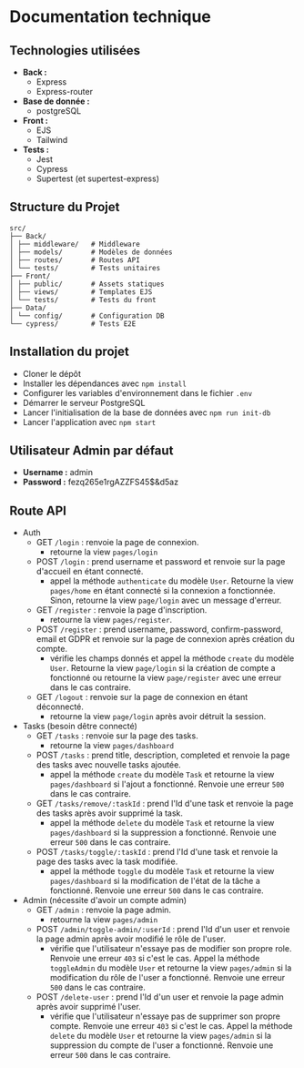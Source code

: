 # Documentation technique

## Technologies utilisées

- **Back :**
  - Express
  - Express-router
- **Base de donnée :**
  - postgreSQL
- **Front :**
  - EJS
  - Tailwind
- **Tests :**
  - Jest
  - Cypress
  - Supertest (et supertest-express)

## Structure du Projet

    src/
    ├── Back/
    │ ├── middleware/   # Middleware
    │ ├── models/       # Modèles de données
    │ ├── routes/       # Routes API
    │ └── tests/        # Tests unitaires
    ├── Front/
    │ ├── public/       # Assets statiques
    │ ├── views/        # Templates EJS
    │ └── tests/        # Tests du front
    ├── Data/
    │ └── config/       # Configuration DB
    └── cypress/        # Tests E2E

## Installation du projet

- Cloner le dépôt
- Installer les dépendances avec `npm install`
- Configurer les variables d'environnement dans le fichier `.env`
- Démarrer le serveur PostgreSQL
- Lancer l'initialisation de la base de données avec `npm run init-db`
- Lancer l'application avec `npm start`

## Utilisateur Admin par défaut

- **Username :** admin
- **Password :** fezq265e1rgAZZFS45$&d5az

## Route API

- Auth
    - GET `/login` : renvoie la page de connexion.
        - retourne la view `pages/login`
    - POST `/login` : prend username et password et renvoie sur la page d'accueil en étant connecté.
        - appel la méthode `authenticate` du modèle `User`. Retourne la view `pages/home` en étant connecté si la connexion a fonctionnée. Sinon, retourne la view `page/login` avec un message d'erreur.
    - GET `/register` : renvoie la page d'inscription.
        - retourne la view `pages/register`.
    - POST `/register` : prend username, password, confirm-password, email et GDPR et renvoie sur la page de connexion après création du compte.
        - vérifie les champs donnés et appel la méthode `create` du modèle `User`.
        Retourne la view `page/login` si la création de compte a fonctionné ou retourne la view `page/register` avec une erreur dans le cas contraire.
    - GET `/logout` : renvoie sur la page de connexion en étant déconnecté.
        - retourne la view `page/login` après avoir détruit la session.
- Tasks (besoin dêtre connecté)
    - GET `/tasks` : renvoie sur la page des tasks.
        - retourne la view `pages/dashboard`
    - POST `/tasks` : prend title, description, completed et renvoie la page des tasks avec nouvelle tasks ajoutée.
        - appel la méthode `create` du modèle `Task` et retourne la view `pages/dashboard` si l'ajout a fonctionné. Renvoie une erreur `500` dans le cas contraire.
    - GET `/tasks/remove/:taskId` : prend l'Id d'une task et renvoie la page des tasks après avoir supprimé la task.
        - appel la méthode `delete` du modèle `Task` et retourne la view `pages/dashboard` si la suppression a fonctionné. Renvoie une erreur `500` dans le cas contraire.
    - POST `/tasks/toggle/:taskId` : prend l'Id d'une task et renvoie la page des tasks avec la task modifiée.
        - appel la méthode `toggle` du modèle `Task` et retourne la view `pages/dashboard` si la modification de l'état de la tâche a fonctionné. Renvoie une erreur `500` dans le cas contraire.
- Admin (nécessite d'avoir un compte admin)
    - GET `/admin` : renvoie la page admin.
        - retourne la view `pages/admin`
    - POST `/admin/toggle-admin/:userId` : prend l'Id d'un user et renvoie la page admin après avoir modifié le rôle de l'user.
        - vérifie que l'utilisateur n'essaye pas de modifier son propre role. Renvoie une erreur `403` si c'est le cas.
        Appel la méthode `toggleAdmin` du modèle `User` et retourne la view `pages/admin` si la modification du rôle de l'user a fonctionné. Renvoie une erreur `500` dans le cas contraire.
    - POST `/delete-user` : prend l'Id d'un user et renvoie la page admin après avoir supprimé l'user.
        - vérifie que l'utilisateur n'essaye pas de supprimer son propre compte. Renvoie une erreur `403` si c'est le cas.
        Appel la méthode `delete` du modèle `User` et retourne la view `pages/admin` si la suppression du compte de l'user a fonctionné. Renvoie une erreur `500` dans le cas contraire.

